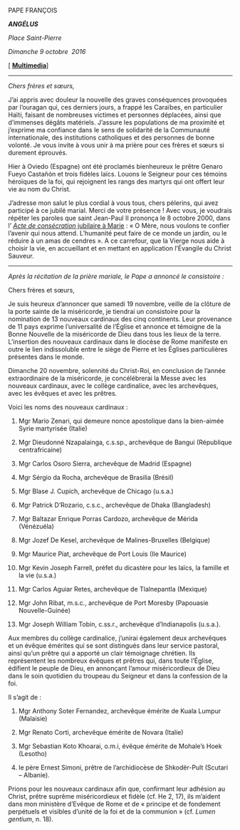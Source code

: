 PAPE FRANÇOIS

***ANGÉLUS***

*Place Saint-Pierre*

*Dimanche 9 octobre  2016*

[ **[Multimedia](http://w2.vatican.va/content/francesco/fr/events/event.dir.html/content/vaticanevents/fr/2016/10/9/angelus.html)**]

* * *

*Chers frères et sœurs,*

J’ai appris avec douleur la nouvelle des graves conséquences provoquées par l’ouragan qui, ces derniers jours, a frappé les Caraïbes, en particulier Haïti, faisant de nombreuses victimes et personnes déplacées, ainsi que d’immenses dégâts matériels. J’assure les populations de ma proximité et j’exprime ma confiance dans le sens de solidarité de la Communauté internationale, des institutions catholiques et des personnes de bonne volonté. Je vous invite à vous unir à ma prière pour ces frères et sœurs si durement éprouvés.

Hier à Oviedo (Espagne) ont été proclamés bienheureux le prêtre Genaro Fueyo Castañón et trois fidèles laïcs. Louons le Seigneur pour ces témoins héroïques de la foi, qui rejoignent les rangs des martyrs qui ont offert leur vie au nom du Christ.

J’adresse mon salut le plus cordial à vous tous, chers pèlerins, qui avez participé à ce jubilé marial. Merci de votre présence ! Avec vous, je voudrais répéter les paroles que saint Jean-Paul II prononça le 8 octobre 2000, dans l’ [*Acte de consécration* jubilaire à Marie](http://w2.vatican.va/content/john-paul-ii/fr/speeches/2000/oct-dec/documents/hf_jp-ii_spe_20001008_act-entrustment-mary.html) : « O Mère, nous voulons te confier l’avenir qui nous attend. L’humanité peut faire de ce monde un jardin, ou le réduire à un amas de cendres ». A ce carrefour, que la Vierge nous aide à choisir la vie, en accueillant et en mettant en application l’Évangile du Christ Sauveur.

* * *

*Après la récitation de la prière mariale, le Pape a annoncé le consistoire :*

Chers frères et sœurs,

Je suis heureux d’annoncer que samedi 19 novembre, veille de la clôture de la porte sainte de la miséricorde, je tiendrai un consistoire pour la nomination de 13 nouveaux cardinaux des cinq continents. Leur provenance de 11 pays exprime l’universalité de l’Église et annonce et témoigne de la Bonne Nouvelle de la miséricorde de Dieu dans tous les lieux de la terre. L’insertion des nouveaux cardinaux dans le diocèse de Rome manifeste en outre le lien indissoluble entre le siège de Pierre et les Églises particulières présentes dans le monde.

Dimanche 20 novembre, solennité du Christ-Roi, en conclusion de l’année extraordinaire de la miséricorde, je concélébrerai la Messe avec les nouveaux cardinaux, avec le collège cardinalice, avec les archevêques, avec les évêques et avec les prêtres.

Voici les noms des nouveaux cardinaux :

1. Mgr Mario Zenari, qui demeure nonce apostolique dans la bien-aimée Syrie martyrisée (Italie)

2. Mgr Dieudonné Nzapalainga, c.s.sp., archevêque de Bangui (République centrafricaine)

3. Mgr Carlos Osoro Sierra, archevêque de Madrid (Espagne)

4. Mgr Sérgio da Rocha, archevêque de Brasilia (Brésil)

5. Mgr Blase J. Cupich, archevêque de Chicago (u.s.a.)

6. Mgr Patrick D’Rozario, c.s.c., archevêque de Dhaka (Bangladesh)

7. Mgr Baltazar Enrique Porras Cardozo, archevêque de Mérida (Vénézuéla)

8. Mgr Jozef De Kesel, archevêque de Malines-Bruxelles (Belgique)

9. Mgr Maurice Piat, archevêque de Port Louis (Ile Maurice)

10. Mgr Kevin Joseph Farrell, préfet du dicastère pour les laïcs, la famille et la vie (u.s.a.)

11. Mgr Carlos Aguiar Retes, archevêque de Tlalnepantla (Mexique)

12. Mgr John Ribat, m.s.c., archevêque de Port Moresby (Papouasie Nouvelle-Guinée)

13. Mgr Joseph William Tobin, c.ss.r., archevêque d’Indianapolis (u.s.a.).

Aux membres du collège cardinalice, j’unirai également deux archevêques et un évêque émérites qui se sont distingués dans leur service pastoral, ainsi qu’un prêtre qui a apporté un clair témoignage chrétien. Ils représentent les nombreux évêques et prêtres qui, dans toute l’Église, édifient le peuple de Dieu, en annonçant l’amour miséricordieux de Dieu dans le soin quotidien du troupeau du Seigneur et dans la confession de la foi.

Il s’agit de :

1. Mgr Anthony Soter Fernandez, archevêque émérite de Kuala Lumpur (Malaisie)

2. Mgr Renato Corti, archevêque émérite de Novara (Italie)

3. Mgr Sebastian Koto Khoarai, o.m.i, évêque émérite de Mohale’s Hoek (Lesotho)

4. le père Ernest Simoni, prêtre de l’archidiocèse de Shkodër-Pult (Scutari – Albanie).

Prions pour les nouveaux cardinaux afin que, confirmant leur adhésion au Christ, prêtre suprême miséricordieux et fidèle (cf. He 2, 17), ils m’aident dans mon ministère d’Evêque de Rome et de « principe et de fondement perpétuels et visibles d’unité de la foi et de la communion » (cf. *Lumen gentium*, n. 18).